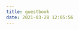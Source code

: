 ```yaml
---
title: guestbook
date: 2021-03-28 12:05:56
---
```




<div class="ds-recent-visitors" data-num-items="28" data-avatar-size="42" id="ds-recent-visitors"></div>